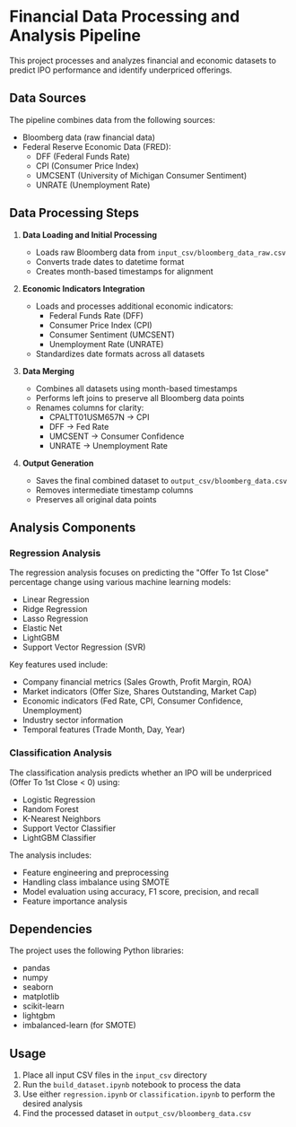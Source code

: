 # Financial Data Processing and Analysis Pipeline

This project processes and analyzes financial and economic datasets to predict IPO performance and identify underpriced offerings.

## Data Sources

The pipeline combines data from the following sources:
- Bloomberg data (raw financial data)
- Federal Reserve Economic Data (FRED):
  - DFF (Federal Funds Rate)
  - CPI (Consumer Price Index)
  - UMCSENT (University of Michigan Consumer Sentiment)
  - UNRATE (Unemployment Rate)

## Data Processing Steps

1. **Data Loading and Initial Processing**
   - Loads raw Bloomberg data from `input_csv/bloomberg_data_raw.csv`
   - Converts trade dates to datetime format
   - Creates month-based timestamps for alignment

2. **Economic Indicators Integration**
   - Loads and processes additional economic indicators:
     - Federal Funds Rate (DFF)
     - Consumer Price Index (CPI)
     - Consumer Sentiment (UMCSENT)
     - Unemployment Rate (UNRATE)
   - Standardizes date formats across all datasets

3. **Data Merging**
   - Combines all datasets using month-based timestamps
   - Performs left joins to preserve all Bloomberg data points
   - Renames columns for clarity:
     - CPALTT01USM657N → CPI
     - DFF → Fed Rate
     - UMCSENT → Consumer Confidence
     - UNRATE → Unemployment Rate

4. **Output Generation**
   - Saves the final combined dataset to `output_csv/bloomberg_data.csv`
   - Removes intermediate timestamp columns
   - Preserves all original data points

## Analysis Components

### Regression Analysis
The regression analysis focuses on predicting the "Offer To 1st Close" percentage change using various machine learning models:
- Linear Regression
- Ridge Regression
- Lasso Regression
- Elastic Net
- LightGBM
- Support Vector Regression (SVR)

Key features used include:
- Company financial metrics (Sales Growth, Profit Margin, ROA)
- Market indicators (Offer Size, Shares Outstanding, Market Cap)
- Economic indicators (Fed Rate, CPI, Consumer Confidence, Unemployment)
- Industry sector information
- Temporal features (Trade Month, Day, Year)

### Classification Analysis
The classification analysis predicts whether an IPO will be underpriced (Offer To 1st Close < 0) using:
- Logistic Regression
- Random Forest
- K-Nearest Neighbors
- Support Vector Classifier
- LightGBM Classifier

The analysis includes:
- Feature engineering and preprocessing
- Handling class imbalance using SMOTE
- Model evaluation using accuracy, F1 score, precision, and recall
- Feature importance analysis

## Dependencies

The project uses the following Python libraries:
- pandas
- numpy
- seaborn
- matplotlib
- scikit-learn
- lightgbm
- imbalanced-learn (for SMOTE)

## Usage

1. Place all input CSV files in the `input_csv` directory
2. Run the `build_dataset.ipynb` notebook to process the data
3. Use either `regression.ipynb` or `classification.ipynb` to perform the desired analysis
4. Find the processed dataset in `output_csv/bloomberg_data.csv`